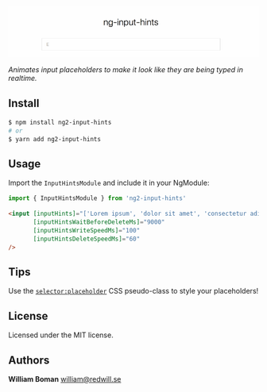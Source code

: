 ![ng2-input-hints](example.gif)

*Animates input placeholders to make it look like they are being typed in realtime.*

## Install

```bash
$ npm install ng2-input-hints
# or
$ yarn add ng2-input-hints
```

## Usage

Import the `InputHintsModule` and include it in your NgModule:

```js
import { InputHintsModule } from 'ng2-input-hints'
```

```html
<input [inputHints]="['Lorem ipsum', 'dolor sit amet', 'consectetur adipiscing elit']"
       [inputHintsWaitBeforeDeleteMs]="9000"
       [inputHintsWriteSpeedMs]="100"
       [inputHintsDeleteSpeedMs]="60"
/>
```

## Tips

Use the [`selector:placeholder`](http://css-tricks.com/snippets/css/style-placeholder-text/) CSS pseudo-class to style your placeholders!

## License

Licensed under the MIT license.

## Authors

**William Boman** <william@redwill.se>
